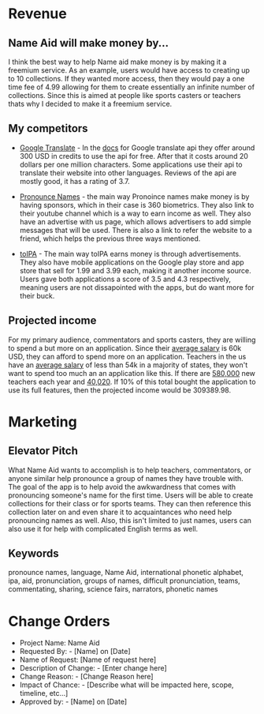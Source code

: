 # Revenue

## Name Aid will make money by...

I think the best way to help Name aid make money is by making it a freemium service. As an example, users would have access to creating up to 10 collections. If they wanted more access, then they would pay a one time fee of 4.99 allowing for them to create essentially an infinite number of collections. Since this is aimed at people like sports casters or teachers thats why I decided to make it a freemium service.

## My competitors

- [Google Translate](https://translate.google.com/) - In the [docs](https://cloud.google.com/translate/docs/) for Google translate api they offer around 300 USD in credits to use the api for free. After that it costs around 20 dollars per one million characters. Some applications use their api to translate their website into other languages. Reviews of the api are mostly good, it has a rating of 3.7.

- [Pronounce Names](https://www.pronouncenames.com/) - the main way Pronoince names make money is by having sponsors, which in their case is 360 biometrics. They also link to their youtube channel which is a way to earn income as well. They also have an advertise with us page, which allows advertisers to add simple messages that will be used. There is also a link to refer the website to a friend, which helps the previous three ways mentioned.

- [toIPA](https://tophonetics.com/) - The main way toIPA earns money is through advertisements. They also have mobile applications on the Google play store and app store that sell for 1.99 and 3.99 each, making it another income source. Users gave both applications a score of 3.5 and 4.3 respectively, meaning users are not dissapointed with the apps, but do want more for their buck.

## Projected income

For my primary audience, commentators and sports casters, they are willing to spend a but more on an application. Since their [average salary](https://www.payscale.com/research/US/Job=Sportscaster/Salary) is 60k USD, they can afford to spend more on an application. Teachers in the us have an [average salary](http://money.com/money/5287489/average-teacher-salary-by-state/) of less than 54k in a majority of states, they won't want to spend too much an an application like this.  If there are [580,000](https://nces.ed.gov/programs/coe/analysis/2005-sa02.asp) new teachers each year and [40,020](https://www.sports-management-degrees.com/job-profiles/sports-broadcaster/). If 10% of this total bought the application to use its full features, then the projected income would be 309389.98.

# Marketing

## Elevator Pitch

What Name Aid wants to accomplish is to help teachers, commentators, or anyone similar help pronounce a group of names they have trouble with. The goal of the app is to help avoid the awkwardness that comes with pronouncing someone's name for the first time. Users will be able to create collections for their class or for sports teams. They can then reference this collection later on and even share it to acquaintances who need help pronouncing names as well. Also, this isn't limited to just names, users can also use it for help with complicated English terms as well.

## Keywords

pronounce names, language, Name Aid, international phonetic alphabet, ipa, aid, pronunciation, groups of names, difficult pronunciation, teams, commentating, sharing, science fairs, narrators, phonetic names

# Change Orders

- Project Name: Name Aid
- Requested By: - [Name] on [Date]
- Name of Request: [Name of request here]
- Description of Change: - [Enter change here]
- Change Reason: - [Change Reason here]
- Impact of Chance: - [Describe what will be impacted here, scope, timeline, etc...]
- Approved by: - [Name] on [Date]
